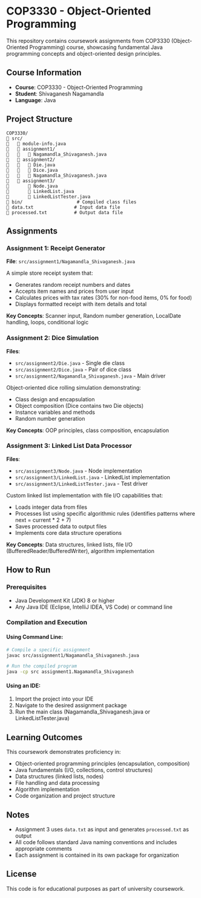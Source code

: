 # COP3330 - Object-Oriented Programming

This repository contains coursework assignments from COP3330 (Object-Oriented Programming) course, showcasing fundamental Java programming concepts and object-oriented design principles.

## Course Information

- **Course**: COP3330 - Object-Oriented Programming
- **Student**: Shivaganesh Nagamandla
- **Language**: Java

## Project Structure

```
COP3330/
   src/
      module-info.java
      assignment1/
         Nagamandla_Shivaganesh.java
      assignment2/
         Die.java
         Dice.java
         Nagamandla_Shivaganesh.java
      assignment3/
          Node.java
          LinkedList.java
          LinkedListTester.java
   bin/                    # Compiled class files
   data.txt               # Input data file
   processed.txt          # Output data file
```

## Assignments

### Assignment 1: Receipt Generator
**File**: `src/assignment1/Nagamandla_Shivaganesh.java`

A simple store receipt system that:
- Generates random receipt numbers and dates
- Accepts item names and prices from user input
- Calculates prices with tax rates (30% for non-food items, 0% for food)
- Displays formatted receipt with item details and total

**Key Concepts**: Scanner input, Random number generation, LocalDate handling, loops, conditional logic

### Assignment 2: Dice Simulation
**Files**:
- `src/assignment2/Die.java` - Single die class
- `src/assignment2/Dice.java` - Pair of dice class
- `src/assignment2/Nagamandla_Shivaganesh.java` - Main driver

Object-oriented dice rolling simulation demonstrating:
- Class design and encapsulation
- Object composition (Dice contains two Die objects)
- Instance variables and methods
- Random number generation

**Key Concepts**: OOP principles, class composition, encapsulation

### Assignment 3: Linked List Data Processor
**Files**:
- `src/assignment3/Node.java` - Node implementation
- `src/assignment3/LinkedList.java` - LinkedList implementation
- `src/assignment3/LinkedListTester.java` - Test driver

Custom linked list implementation with file I/O capabilities that:
- Loads integer data from files
- Processes list using specific algorithmic rules (identifies patterns where next = current * 2 + 7)
- Saves processed data to output files
- Implements core data structure operations

**Key Concepts**: Data structures, linked lists, file I/O (BufferedReader/BufferedWriter), algorithm implementation

## How to Run

### Prerequisites
- Java Development Kit (JDK) 8 or higher
- Any Java IDE (Eclipse, IntelliJ IDEA, VS Code) or command line

### Compilation and Execution

#### Using Command Line:

```bash
# Compile a specific assignment
javac src/assignment1/Nagamandla_Shivaganesh.java

# Run the compiled program
java -cp src assignment1.Nagamandla_Shivaganesh
```

#### Using an IDE:
1. Import the project into your IDE
2. Navigate to the desired assignment package
3. Run the main class (Nagamandla_Shivaganesh.java or LinkedListTester.java)

## Learning Outcomes

This coursework demonstrates proficiency in:
- Object-oriented programming principles (encapsulation, composition)
- Java fundamentals (I/O, collections, control structures)
- Data structures (linked lists, nodes)
- File handling and data processing
- Algorithm implementation
- Code organization and project structure

## Notes

- Assignment 3 uses `data.txt` as input and generates `processed.txt` as output
- All code follows standard Java naming conventions and includes appropriate comments
- Each assignment is contained in its own package for organization

## License

This code is for educational purposes as part of university coursework.
